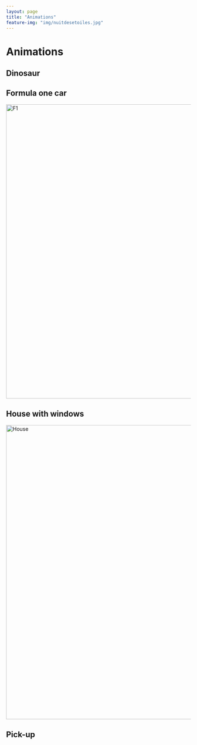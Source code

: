 ```yaml
---
layout: page
title: "Animations"
feature-img: "img/nuitdesetoiles.jpg"
---
```


# Animations 

## Dinosaur 

## Formula one car

<img src="https://github.com/colossaldinosaur/colossaldinosaur.github.io/blob/main/gifs/2f1.gif?raw=true" alt="F1" width="800" align=vertical-align/>

## House with windows

<img src="https://github.com/colossaldinosaur/colossaldinosaur.github.io/blob/main/gifs/house.gif?raw=true" alt="House" width="800" align=vertical-align/>

## Pick-up
